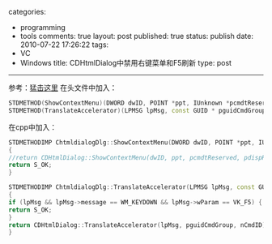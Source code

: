 categories: 
  - programming
  - tools
comments: true
layout: post
published: true
status: publish
date: 2010-07-22 17:26:22
tags: 
  - VC
  - Windows
title: CDHtmlDialog中禁用右键菜单和F5刷新
type: post
---

参考：<a href="http://www.codeproject.com/KB/MFC/dhtmldialog.aspx?msg=2016381#xx2016381xx" target="_blank">猛击这里</a>
在头文件中加入：

```cpp
STDMETHOD(ShowContextMenu)(DWORD dwID, POINT *ppt, IUnknown *pcmdtReserved, IDispatch *pdispReserved);
STDMETHOD(TranslateAccelerator)(LPMSG lpMsg, const GUID * pguidCmdGroup, DWORD nCmdID);
```

在cpp中加入：

```cpp
STDMETHODIMP ChtmldialogDlg::ShowContextMenu(DWORD dwID, POINT *ppt, IUnknown *pcmdtReserved, IDispatch *pdispReserved)
{
//return CDHtmlDialog::ShowContextMenu(dwID, ppt, pcmdtReserved, pdispReserved);
return S_OK;
}

STDMETHODIMP ChtmldialogDlg::TranslateAccelerator(LPMSG lpMsg, const GUID * pguidCmdGroup, DWORD nCmdID)
{
if (lpMsg && lpMsg->message == WM_KEYDOWN && lpMsg->wParam == VK_F5) {
return S_OK;
}
return CDHtmlDialog::TranslateAccelerator(lpMsg, pguidCmdGroup, nCmdID);
}
```
